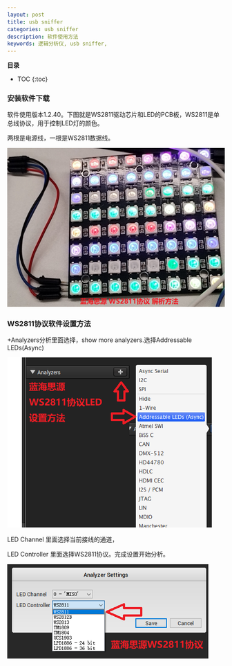 ```yaml
---
layout: post
title: usb sniffer
categories: usb sniffer  
description: 软件使用方法
keywords: 逻辑分析仪, usb sniffer, 
---
```


**目录**

* TOC
{:toc}
### 安装软件下载


软件使用版本1.2.40。下图就是WS2811驱动芯片和LED的PCB板，WS2811是单总线协议，用于控制LED灯的颜色。

两根是电源线，一根是WS2811数据线。

<img src="/images/posts/WS2811/LED_1.png" alt="WS2811LED图片"/>

### WS2811协议软件设置方法

+Analyzers分析里面选择，show more analyzers.选择Addressable LEDs(Async)

<img src="/images/posts/WS2811/LED_2.png" alt="增加分析协议"/>

LED Channel 里面选择当前接线的通道，

LED Controller 里面选择WS2811协议。完成设置开始分析。

<img src="/images/posts/WS2811/LED_3.png" alt="增加分析协议，选择通道"/>